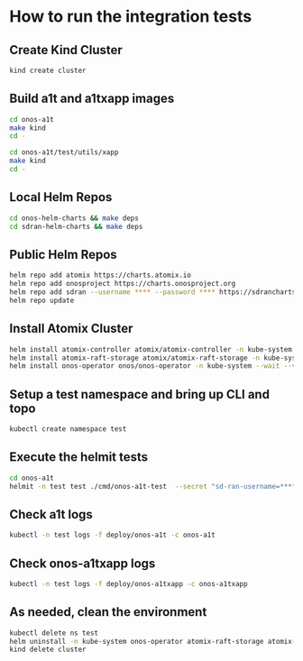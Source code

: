 # How to run the integration tests

## Create Kind Cluster
```bash
kind create cluster
```

## Build a1t and a1txapp images
```bash
cd onos-a1t
make kind
cd - 
```

```bash
cd onos-a1t/test/utils/xapp
make kind
cd - 
```

## Local Helm Repos
```bash
cd onos-helm-charts && make deps 
cd sdran-helm-charts && make deps
```

## Public Helm Repos
```bash
helm repo add atomix https://charts.atomix.io
helm repo add onosproject https://charts.onosproject.org
helm repo add sdran --username **** --password **** https://sdrancharts.onosproject.org
helm repo update
```

## Install Atomix Cluster
```bash
helm install atomix-controller atomix/atomix-controller -n kube-system --wait --version 0.6.8
helm install atomix-raft-storage atomix/atomix-raft-storage -n kube-system --wait --version 0.1.15
helm install onos-operator onos/onos-operator -n kube-system --wait --version 0.4.14 
```

## Setup a test namespace and bring up CLI and topo
```bash
kubectl create namespace test
```

## Execute the helmit tests

```bash
cd onos-a1t
helmit -n test test ./cmd/onos-a1t-test  --secret "sd-ran-username=******" --secret "sd-ran-password=******" --suite a1pm --context ./test/utils/charts/
```

## Check a1t logs
```bash
kubectl -n test logs -f deploy/onos-a1t -c onos-a1t
```

## Check onos-a1txapp logs
```bash
kubectl -n test logs -f deploy/onos-a1txapp -c onos-a1txapp
```

## As needed, clean the environment
```bash
kubectl delete ns test
helm uninstall -n kube-system onos-operator atomix-raft-storage atomix-controller
kind delete cluster
```
